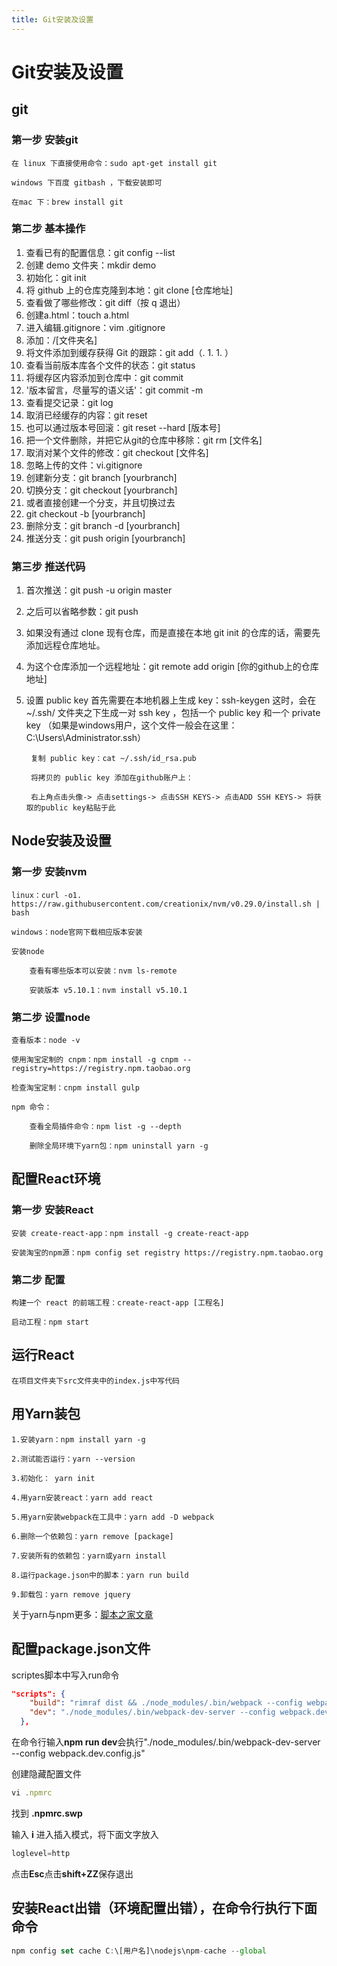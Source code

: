```yaml
---
title: Git安装及设置
---
```

<!-- toc -->
# Git安装及设置

## git
### 第一步 安装git

	在 linux 下直接使用命令：sudo apt-get install git  

	windows 下百度 gitbash ，下载安装即可  

	在mac 下：brew install git

### 第二步 基本操作

1. 查看已有的配置信息：git config --list  
1. 创建 demo 文件夹：mkdir demo  
1. 初始化：git init
1. 将 github 上的仓库克隆到本地：git clone [仓库地址]  
1. 查看做了哪些修改：git diff（按 q 退出）
1. 创建a.html：touch a.html  
1. 进入编辑.gitignore：vim .gitignore
1. 添加：/[文件夹名]
1. 将文件添加到缓存获得 Git 的跟踪：git add（. 1. 1. ）
1. 查看当前版本库各个文件的状态：git status
1. 将缓存区内容添加到仓库中：git commit
1. '版本留言，尽量写的语义话'：git commit -m
1. 查看提交记录：git log
1. 取消已经缓存的内容：git reset
1. 也可以通过版本号回滚：git reset --hard [版本号]
1. 把一个文件删除，并把它从git的仓库中移除：git rm [文件名]
1. 取消对某个文件的修改：git checkout [文件名]
1. 忽略上传的文件：vi.gitignore
1. 创建新分支：git branch [yourbranch]
1. 切换分支：git checkout [yourbranch]
1. 或者直接创建一个分支，并且切换过去
1. git checkout -b [yourbranch]
1. 删除分支：git branch -d [yourbranch]
1. 推送分支：git push origin [yourbranch]

### 第三步 推送代码
1. 首次推送：git push -u origin master  
1. 之后可以省略参数：git push
1. 如果没有通过 clone 现有仓库，而是直接在本地 git init 的仓库的话，需要先添加远程仓库地址。
1. 为这个仓库添加一个远程地址：git remote add origin [你的github上的仓库地址]
1. 设置 public key
 	首先需要在本地机器上生成 key：ssh-keygen 这时，会在 ~/.ssh/ 文件夹之下生成一对 ssh key ，包括一个 public key 和一个 private key （如果是windows用户，这个文件一般会在这里：C:\Users\Administrator.ssh）

		复制 public key：cat ~/.ssh/id_rsa.pub  

		将拷贝的 public key 添加在github账户上：

		右上角点击头像-> 点击settings-> 点击SSH KEYS-> 点击ADD SSH KEYS-> 将获取的public key粘贴于此

## Node安装及设置  

### 第一步 安装nvm

	linux：curl -o1. https://raw.githubusercontent.com/creationix/nvm/v0.29.0/install.sh | bash  

	windows：node官网下载相应版本安装

	安装node  

		查看有哪些版本可以安装：nvm ls-remote  

		安装版本 v5.10.1：nvm install v5.10.1

### 第二步 设置node

	查看版本：node -v

	使用淘宝定制的 cnpm：npm install -g cnpm --registry=https://registry.npm.taobao.org

	检查淘宝定制：cnpm install gulp  

	npm 命令：

		查看全局插件命令：npm list -g --depth

		删除全局环境下yarn包：npm uninstall yarn -g

## 配置React环境  

### 第一步 安装React  

	安装 create-react-app：npm install -g create-react-app  

	安装淘宝的npm源：npm config set registry https://registry.npm.taobao.org  

### 第二步 配置  

	构建一个 react 的前端工程：create-react-app [工程名]  

	启动工程：npm start

## 运行React

	在项目文件夹下src文件夹中的index.js中写代码

## 用Yarn装包  

	1.安装yarn：npm install yarn -g  

	2.测试能否运行：yarn --version  

	3.初始化： yarn init  

	4.用yarn安装react：yarn add react  

	5.用yarn安装webpack在工具中：yarn add -D webpack  

	6.删除一个依赖包：yarn remove [package]  

	7.安装所有的依赖包：yarn或yarn install  

	8.运行package.json中的脚本：yarn run build  

	9.卸载包：yarn remove jquery

关于yarn与npm更多：[脚本之家文章](http://www.jb51.net/article/95199.htm)

## 配置package.json文件

scriptes脚本中写入run命令
```json
"scripts": {
    "build": "rimraf dist && ./node_modules/.bin/webpack --config webpack.prod.config.js",
    "dev": "./node_modules/.bin/webpack-dev-server --config webpack.dev.config.js"
  },
```
在命令行输入**npm run dev**会执行"./node_modules/.bin/webpack-dev-server --config webpack.dev.config.js"

创建隐藏配置文件

```js
vi .npmrc
```

找到 **.npmrc.swp**

输入 **i** 进入插入模式，将下面文字放入

```js
loglevel=http
```

点击**Esc**点击**shift+ZZ**保存退出

## 安装React出错（环境配置出错），在命令行执行下面命令

```js
npm config set cache C:\[用户名]\nodejs\npm-cache --global
```
